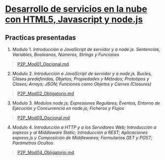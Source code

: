 # [Desarrollo de servicios en la nube con HTML5, Javascript y node.js](https://www.miriadax.net/web/javascript-node-js/inicio)
## Practicas presentadas

1. Modulo 1. _Introducción a JavaScript de servidor y a node.js. Sentencias, Variables, Booleanos, Números, Strings y Funciones_
>[P2P_Mod01_Opcional.md](./P2P_Mod01_Opcional.md)

2. Modulo 2. _Introducción a JavaScript de servidor y a node.js. Bucles, Clases predefinidas, Objetos, Propiedades y Métodos; Prototipos y Clases; Arrays; JSON; Funciones como Objetos y Cierres (Closures)_
>[P2P_Mod02_Obligatorio.md](./P2P_Mod02_Obligatorio.md)

3. Modulo 3. _Modulos node.js; Expresiones Regulares; Eventos, Entorno de Ejecución y Concurrencia en node.js; Ficheros y Flujos_
>[P2P_Mod03_Opcional.md](./P2P_Mod03_Opcional.md)

4. Modulo 4. _Introducción a HTTP y a los Servidores Web; Introducción a express y al Middleware Static; Introducción a REST; Aplicaciones express.js y Composición de Middlewares; Formularios GET y POST; Parámetros Ocultos_
>[P2P_Mod04_Obligatorio.md](./P2P_Mod04_Obligatorio.md)
